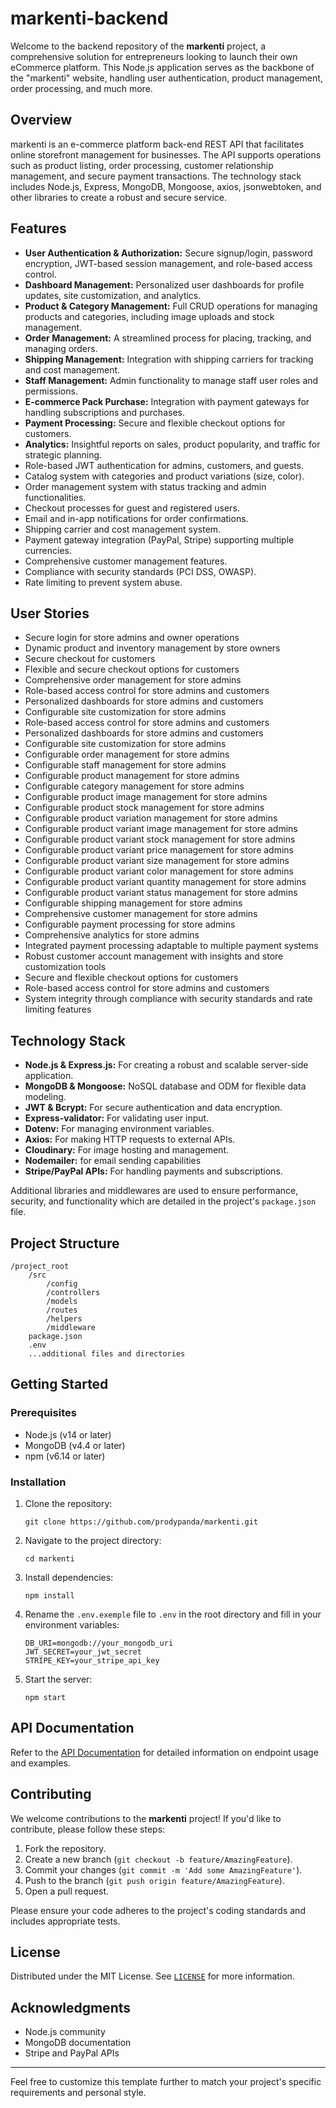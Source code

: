 # markenti-backend

Welcome to the backend repository of the **markenti** project, a comprehensive solution for entrepreneurs looking to launch their own eCommerce platform. This Node.js application serves as the backbone of the "markenti" website, handling user authentication, product management, order processing, and much more.

## Overview
markenti is an e-commerce platform back-end REST API that facilitates online storefront management for businesses. The API supports operations such as product listing, order processing, customer relationship management, and secure payment transactions. The technology stack includes Node.js, Express, MongoDB, Mongoose, axios, jsonwebtoken, and other libraries to create a robust and secure service.

## Features

- **User Authentication & Authorization:** Secure signup/login, password encryption, JWT-based session management, and role-based access control.
- **Dashboard Management:** Personalized user dashboards for profile updates, site customization, and analytics.
- **Product & Category Management:** Full CRUD operations for managing products and categories, including image uploads and stock management.
- **Order Management:** A streamlined process for placing, tracking, and managing orders.
- **Shipping Management:** Integration with shipping carriers for tracking and cost management.
- **Staff Management:** Admin functionality to manage staff user roles and permissions.
- **E-commerce Pack Purchase:** Integration with payment gateways for handling subscriptions and purchases.
- **Payment Processing:** Secure and flexible checkout options for customers.
- **Analytics:** Insightful reports on sales, product popularity, and traffic for strategic planning.
- Role-based JWT authentication for admins, customers, and guests.
- Catalog system with categories and product variations (size, color).
- Order management system with status tracking and admin functionalities.
- Checkout processes for guest and registered users.
- Email and in-app notifications for order confirmations.
- Shipping carrier and cost management system.
- Payment gateway integration (PayPal, Stripe) supporting multiple currencies.
- Comprehensive customer management features.
- Compliance with security standards (PCI DSS, OWASP).
- Rate limiting to prevent system abuse.

## User Stories
- Secure login for store admins and owner operations
- Dynamic product and inventory management by store owners
- Secure checkout for customers
- Flexible and secure checkout options for customers
- Comprehensive order management for store admins
- Role-based access control for store admins and customers
- Personalized dashboards for store admins and customers
- Configurable site customization for store admins
- Role-based access control for store admins and customers
- Personalized dashboards for store admins and customers
- Configurable site customization for store admins
- Configurable order management for store admins
- Configurable staff management for store admins
- Configurable product management for store admins
- Configurable category management for store admins
- Configurable product image management for store admins
- Configurable product stock management for store admins
- Configurable product variation management for store admins
- Configurable product variant image management for store admins
- Configurable product variant stock management for store admins
- Configurable product variant price management for store admins
- Configurable product variant size management for store admins
- Configurable product variant color management for store admins
- Configurable product variant quantity management for store admins
- Configurable product variant status management for store admins
- Configurable shipping management for store admins
- Comprehensive customer management for store admins
- Configurable payment processing for store admins
- Comprehensive analytics for store admins
- Integrated payment processing adaptable to multiple payment systems
- Robust customer account management with insights and store customization tools
- Secure and flexible checkout options for customers
- Role-based access control for store admins and customers
- System integrity through compliance with security standards and rate limiting features


## Technology Stack

- **Node.js & Express.js:** For creating a robust and scalable server-side application.
- **MongoDB & Mongoose:** NoSQL database and ODM for flexible data modeling.
- **JWT & Bcrypt:** For secure authentication and data encryption.
- **Express-validator:** For validating user input.
- **Dotenv:** For managing environment variables.
- **Axios:** For making HTTP requests to external APIs.
- **Cloudinary:** For image hosting and management.
- **Nodemailer:** for email sending capabilities
- **Stripe/PayPal APIs:** For handling payments and subscriptions.

Additional libraries and middlewares are used to ensure performance, security, and functionality which are detailed in the project's `package.json` file.

## Project Structure
```
/project_root
    /src
        /config
        /controllers
        /models
        /routes
        /helpers
        /middleware
    package.json
    .env
    ...additional files and directories
```

## Getting Started

### Prerequisites

- Node.js (v14 or later)
- MongoDB (v4.4 or later)
- npm (v6.14 or later)

### Installation

1. Clone the repository:
   ```
   git clone https://github.com/prodypanda/markenti.git
   ```
2. Navigate to the project directory:
   ```
   cd markenti
   ```
3. Install dependencies:
   ```
   npm install
   ```
4. Rename the `.env.exemple` file to `.env` in the root directory and fill in your environment variables:
   ```
   DB_URI=mongodb://your_mongodb_uri
   JWT_SECRET=your_jwt_secret
   STRIPE_KEY=your_stripe_api_key
   ```
5. Start the server:
   ```
   npm start
   ```

## API Documentation

Refer to the [API Documentation](/docs/api.md) for detailed information on endpoint usage and examples.

## Contributing

We welcome contributions to the **markenti** project! If you'd like to contribute, please follow these steps:

1. Fork the repository.
2. Create a new branch (`git checkout -b feature/AmazingFeature`).
3. Commit your changes (`git commit -m 'Add some AmazingFeature'`).
4. Push to the branch (`git push origin feature/AmazingFeature`).
5. Open a pull request.

Please ensure your code adheres to the project's coding standards and includes appropriate tests.

## License

Distributed under the MIT License. See [`LICENSE`](/LICENSE) for more information.

## Acknowledgments

- Node.js community
- MongoDB documentation
- Stripe and PayPal APIs

---

Feel free to customize this template further to match your project's specific requirements and personal style.

